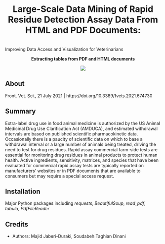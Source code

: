 <h1 align="center">Large-Scale Data Mining of Rapid Residue Detection Assay Data From HTML and PDF Documents: </h1>
<br align="center">Improving Data Access and Visualization for Veterinarians</br>
<p align="center"><strong> Extracting tables from PDF and HTML documents</strong></p>
<div align="center"><img src="images/Graphical Abstract.jpg"></img></div>

<h2>About</h2>
Front. Vet. Sci., 21 July 2021 | https://doi.org/10.3389/fvets.2021.674730<a href="https://doi.org/10.3389/fvets.2021.674730"></a>

<h2>Summary</h2>

Extra-label drug use in food animal medicine is authorized by the US Animal Medicinal Drug Use Clarification Act (AMDUCA), and estimated withdrawal intervals are based on published scientific pharmacokinetic data. Occasionally there is a paucity of scientific data on which to base a withdrawal interval or a large number of animals being treated, driving the need to test for drug residues. Rapid assay commercial farm-side tests are essential for monitoring drug residues in animal products to protect human health. Active ingredients, sensitivity, matrices, and species that have been evaluated for commercial rapid assay tests are typically reported on manufacturers' websites or in PDF documents that are available to consumers but may require a special access request.

<h2>Installation</h2>

Major Python packages including *requests*, *BeautifulSoup*, *read_pdf*, *tabula*, *PdfFileReader*

<!-- 
<h2>Contributing</h2>
Mention pull requests. Link to an example and/or put it down here

<h2>Project status</h2>
Insert here -->

<h2>Credits</h2>

- Authors: Majid Jaberi-Duraki, Soudabeh Taghian Dinani
<!-- - Illustrations
- Colors -->

<!-- 
<h2>Copyright</h2>
This project is licensed under the terms of the MIT license and protected by Udacity Honor Code and Community Code of Conduct. See <a href="LICENSE.md">license</a> and <a href="LICENSE.DISCLAIMER.md">disclaimer</a>. -->

